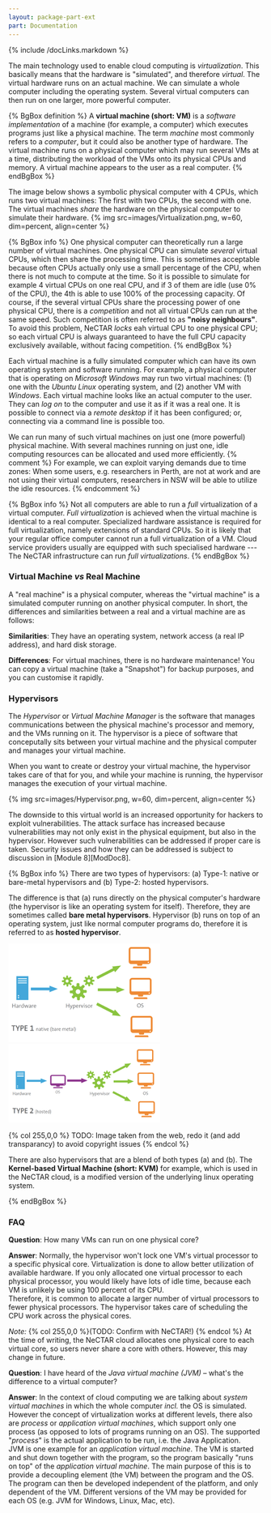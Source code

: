 ```yaml
---
layout: package-part-ext
part: Documentation 
---
```


{% include /docLinks.markdown %}

The main technology used to enable cloud computing is *virtualization*. This basically means that the hardware is "simulated", and therefore *virtual*. The virtual hardware runs on an actual machine. We can simulate a whole computer including the operating system. Several virtual computers can then run on one larger, more powerful computer.

{% BgBox definition %}
A **virtual machine (short: VM)** is a *software implementation* of a machine (for example, a computer) which executes programs just like a physical machine. The term *machine* most commonly refers to a *computer*, but it could also be another type of hardware. The virtual machine runs on a physical computer which may run several VMs at a time, distributing the workload of the VMs onto its physical CPUs and memory. A virtual machine appears to the user as a real computer. 
{% endBgBox %}

The image below shows a symbolic physical computer with 4 CPUs, which runs two virtual machines: The first with two CPUs, the second with one. The virtual machines *share* the hardware on the physical computer to simulate their hardware. 
{% img src=images/Virtualization.png, w=60, dim=percent, align=center %}

{% BgBox info %}
One physical computer can theoretically run a large number of virtual machines. One physical CPU can simulate *several* virtual CPUs, which then share the processing time. This is sometimes acceptable because often CPUs actually only use a small percentage of the CPU, when there is not much to compute at the time. So it is possible to simulate for example 4 virtual CPUs on one real CPU, and if 3 of them are idle (use 0% of the CPU), the 4th is able to use 100% of the processing capacity. Of course, if the several virtual CPUs share the processing power of one physical CPU, there is a *competition* and not all virtual CPUs can run at the same speed. Such competition is often referred to as **"noisy neighbours"**. To avoid this problem, NeCTAR *locks* eah virtual CPU to one physical CPU; so each virtual CPU is always guaranteed to have the full CPU capacity exclusively available, without facing competition.
{% endBgBox %}

Each virtual machine is a fully simulated computer which can have its own operating system and software running. For example, a physical computer that is operating on *Microsoft Windows* may run two virtual machines: (1) one with the *Ubuntu Linux* operating system, and (2) another VM with *Windows*. Each virtual machine looks like an actual computer to the user. They can *log on* to the computer and use it as if it was a real one. It is possible to connect via a *remote desktop* if it has been configured; or, connecting via a command line is possible too.

We can run many of such virtual machines on just one (more powerful) physical machine. With several machines running on just one, idle computing resources can be allocated and used more efficiently. 
{% comment %}
For example, we can exploit varying demands due to time zones: When some users, e.g. researchers in Perth, are not at work and are not using their virtual computers, researchers in NSW will be able to utilize the idle resources.
{% endcomment %}

{% BgBox info %}
Not all computers are able to run a *full* virtualization of a virtual computer. *Full virtualization* is achieved when the virtual machine is identical to a real computer. Specialized hardware assistance is required for full virtualization, namely extensions of standard CPUs. So it is likely that your regular office computer cannot run a full virtualization of a VM. Cloud service providers usually are equipped with such specialised hardware --- The NeCTAR infrastructure can run *full virtualizations*.
{% endBgBox %}

### Virtual Machine *vs* Real Machine

A "real machine" is a physical computer, whereas the "virtual machine" is a simulated computer running on another physical computer.
In short, the differences and similarities between a real and a virtual machine are as follows:

**Similarities**: They have an operating system, network access (a real IP address), and hard disk storage.

**Differences**: For virtual machines, there is no hardware maintenance! You can copy a virtual machine (take a "Snapshot") for backup purposes, and you can customise it rapidly.

### Hypervisors

The *Hypervisor* or *Virtual Machine Manager* is the software that manages communications between the physical machine's processor and memory, and the VMs running on it. The hypervisor is a piece of software that conceputally sits between your virtual machine and the physical computer and manages your virtual machine.

When you want to create or destroy your virtual machine, the hypervisor takes care of that for you, and while your machine is running, the hypervisor manages the execution of your virtual machine. 

{% img src=images/Hypervisor.png, w=60, dim=percent, align=center %}

The downside to this virtual world is an increased opportunity for hackers to exploit vulnerabilities.
The attack surface has increased because vulnerabilities may not only exist in the physical equipment, but also in the hypervisor. However such vulnerabilities can be addressed if proper care is taken. Security issues and how they can be addressed is subject to discussion in [Module 8][ModDoc8].

{% BgBox info %}
There are two types of hypervisors: 
(a) Type-1: native or bare-metal hypervisors and 
(b) Type-2: hosted hypervisors. 

The difference is that (a) runs directly on the physical computer's hardware (the hypervisor is like an operating system for itself). Therefore, they are sometimes called **bare metal hypervisors**. Hypervisor (b) runs on top of an operating system, just like normal computer programs do, therefore it is referred to as **hosted hypervisor**. 

![Type 1 hypervisor](images/Type1Hypervisor.png "Title")
![Type 2 hypervisor](images/Type2Hypervisor.png)


{% col 255,0,0 %} 
TODO: Image taken from the web, redo it (and add transparancy) to avoid copyright issues 
{% endcol %}

There are also hypervisors that are a blend of both types (a) and (b). The **Kernel-based Virtual Machine (short: KVM)** for example, which is used in the NeCTAR cloud, is a modified version of the underlying linux operating system.

{% endBgBox %}



### FAQ 

**Question**: How many VMs can run on one physical core?

**Answer**: Normally, the hypervisor won't lock one VM's virtual processor to a specific physical core. Virtualization is done to allow better utilization of available hardware. If you only allocated one virtual processor to each physical processor, you would likely have lots of idle time, because each VM is unlikely be using 100 percent of its CPU.  
Therefore, it is common to allocate a larger number of virtual processors to fewer physical processors. The hypervisor takes care of scheduling the CPU work across the physical cores.

*Note:*
{% col 255,0,0 %}(TODO: Confirm with NeCTAR!) {% endcol %} 
At the time of writing, the NeCTAR cloud allocates one physical core to each virtual core, so users never share a core with others. However, this may change in future.

**Question**: I have heard of the *Java virtual machine (JVM)* – what's the difference to a virtual computer?

**Answer**: In the context of cloud computing we are talking about *system virtual machines* in which the whole computer *incl.* the OS is simulated. However the concept of virtualization works at different levels, there also are *process* or *application virtual machines*, which support only one process (as opposed to lots of programs running on an OS). The supported "*process*" is the actual application to be run, i.e. the Java Application.   
JVM is one example for an *application virtual machine*. The VM is started and shut down together with the program, so the program basically "runs on top" of the *application virtual machine*. The main purpose of this is to provide a decoupling element (the VM) between the program and the OS. The program can then be developed independent of the platform, and only dependent of the VM. Different versions of the VM may be provided for each OS (e.g. JVM for Windows, Linux, Mac, etc).

